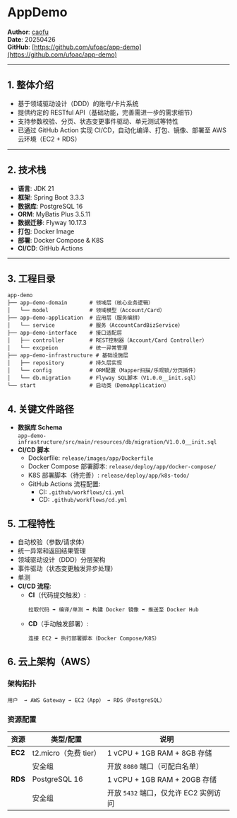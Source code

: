 # AppDemo  
**Author**: [caofu](https://github.com/ufoac)  
**Date**: 20250426  
**GitHub**: [https://github.com/ufoac/app-demo](https://github.com/ufoac/app-demo)

---

## 1. 整体介绍  
- 基于领域驱动设计（DDD）的账号/卡片系统  
- 提供约定的 RESTful API（基础功能，完善需进一步的需求细节）  
- 支持参数校验、分页、状态变更事件驱动、单元测试等特性  
- 已通过 GitHub Action 实现 CI/CD，自动化编译、打包、镜像、部署至 AWS 云环境（EC2 + RDS）  

---

## 2. 技术栈  
- **语言**: JDK 21  
- **框架**: Spring Boot 3.3.3  
- **数据库**: PostgreSQL 16  
- **ORM**: MyBatis Plus 3.5.11  
- **数据迁移**: Flyway 10.17.3  
- **打包**: Docker Image  
- **部署**: Docker Compose & K8S  
- **CI/CD**: GitHub Actions  

---

## 3. 工程目录  
```plaintext
app-demo  
├── app-demo-domain       # 领域层（核心业务逻辑）  
│   └── model             # 领域模型（Account/Card）  
├── app-demo-application  # 应用层（服务编排）  
│   └── service           # 服务（AccountCardBizService）  
├── app-demo-interface    # 接口适配层  
│   ├── controller        # REST控制器（Account/Card Controller）  
│   └── excpeion          # 统一异常管理  
├── app-demo-infrastructure # 基础设施层  
│   ├── repository        # 持久层实现  
│   └── config            # ORM配置（Mapper扫描/乐观锁/分页插件）  
│   └── db.migration      # Flyway SQL脚本（V1.0.0__init.sql）  
└── start                 # 启动类（DemoApplication）
```

## 4. 关键文件路径  
- **数据库 Schema**  
  `app-demo-infrastructure/src/main/resources/db/migration/V1.0.0__init.sql`  
- **CI/CD 脚本**  
  - Dockerfile: `release/images/app/Dockerfile`  
  - Docker Compose 部署脚本: `release/deploy/app/docker-compose/`  
  - K8S 部署脚本（待完善）: `release/deploy/app/k8s-todo/`  
  - GitHub Actions 流程配置:  
    - CI: `.github/workflows/ci.yml`  
    - CD: `.github/workflows/cd.yml`

## 5. 工程特性  
- 自动校验（参数/请求体）  
- 统一异常和返回结果管理  
- 领域驱动设计（DDD）分层架构  
- 事件驱动（状态变更触发异步处理）
- 单测
- **CI/CD 流程**:  
  - **CI**（代码提交触发）:  
    ```plaintext
    拉取代码 ➡ 编译/单测 ➡ 构建 Docker 镜像 ➡ 推送至 Docker Hub  
    ```  
  - **CD**（手动触发部署）:  
    ```plaintext
    连接 EC2 ➡ 执行部署脚本（Docker Compose/K8S）  
    ```

## 6. 云上架构（AWS）  
### 架构拓扑  
```plaintext
用户  ➡ AWS Gateway ➡ EC2（App） ➡ RDS（PostgreSQL）
```
### 资源配置  
| 资源   | 类型/配置              | 说明                          |
|--------|------------------------|-------------------------------|
| **EC2** | t2.micro（免费 tier）  | 1 vCPU + 1GB RAM + 8GB 存储   |
|        | 安全组                 | 开放 `8080` 端口（可配白名单） |
| **RDS** | PostgreSQL 16          | 1 vCPU + 1GB RAM + 20GB 存储  |
|        | 安全组                 | 开放 `5432` 端口，仅允许 EC2 实例访问 |
